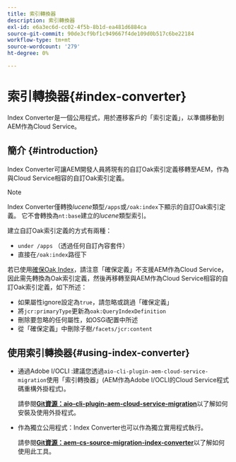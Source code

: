 ```yaml
---
title: 索引轉換器
description: 索引轉換器
exl-id: e6a3ec6d-cc02-4f5b-8b1d-ea481d6884ca
source-git-commit: 90de3cf9bf1c949667f4de109d0b517c6be22184
workflow-type: tm+mt
source-wordcount: '279'
ht-degree: 0%

---
```


# 索引轉換器{#index-converter}

Index Converter是一個公用程式，用於遷移客戶的「索引定義」，以準備移動到AEM作為Cloud Service。

## 簡介 {#introduction}

Index Converter可讓AEM開發人員將現有的自訂Oak索引定義移轉至AEM，作為與Cloud Service相容的自訂Oak索引定義。

>[!NOTE]
>Index Converter僅轉換&#x200B;*lucene*&#x200B;類型`/apps`或`/oak:index`下顯示的自訂Oak索引定義。 它不會轉換為`nt:base`建立的&#x200B;*lucene*&#x200B;類型索引。

建立自訂Oak索引定義的方式有兩種：

* `under /apps` （透過任何自訂內容套件）
* 直接在`/oak:index`路徑下

若已使用[確保Oak Index](https://adobe-consulting-services.github.io/acs-aem-commons/features/ensure-oak-index/index.html)，請注意「確保定義」不支援AEM作為Cloud Service，因此需先轉換為Oak索引定義，然後再移轉至與AEM作為Cloud Service相容的自訂Oak索引定義，如下所述：

* 如果屬性ignore設定為`true`，請忽略或跳過「確保定義」
* 將`jcr:primaryType`更新為`oak:QueryIndexDefinition`
* 刪除要忽略的任何屬性，如OSGi配置中所述
* 從「確保定義」中刪除子樹`/facets/jcr:content`

## 使用索引轉換器{#using-index-converter}

* 通過Adobe I/OCLI :建議您透過`aio-cli-plugin-aem-cloud-service-migration`使用「索引轉換器」(AEM作為Adobe I/OCLI的Cloud Service程式碼重構外掛程式)。

   請參閱&#x200B;**[Git資源：aio-cli-plugin-aem-cloud-service-migration](https://github.com/adobe/aio-cli-plugin-aem-cloud-service-migration#introduction)**&#x200B;以了解如何安裝及使用外掛程式。

* 作為獨立公用程式：Index Converter也可以作為獨立實用程式執行。

   請參閱&#x200B;**[Git資源：aem-cs-source-migration-index-converter](https://github.com/adobe/aem-cloud-service-source-migration/tree/master/packages/index-converter)**&#x200B;以了解如何使用此工具。
